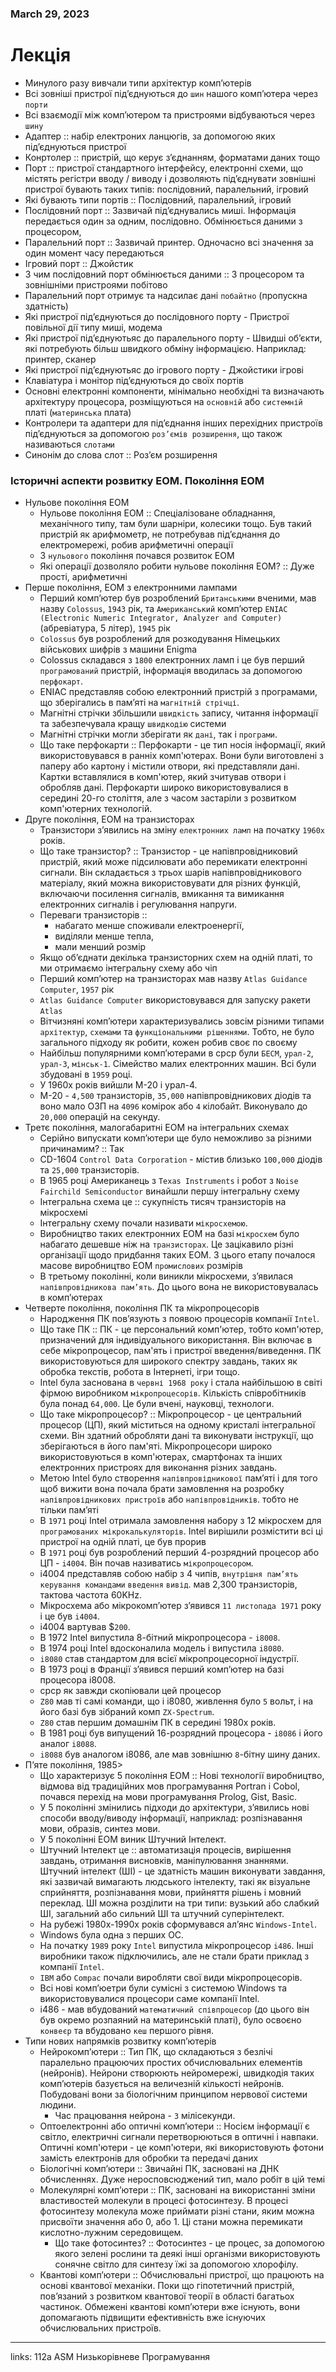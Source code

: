 
### March 29, 2023

# Лекція

- Минулого разу вивчали типи архітектур комп’ютерів
- Всі зовніші пристрої під’єднуються до `шин` нашого комп’ютера через `порти`
- Всі взаємодії між комп’ютером та пристроями відбуваються через `шину`
- Адаптер :: набір електроних ланцюгів, за допомогою яких під’єднуються пристрої
- Конртолер :: пристрій, що керує з’єднанням, форматами даних тощо
- Порт :: пристрої стандартного інтерфейсу, електронні схеми, що містять регістри вводу / виводу і дозволяють під’єднувати зовнішні пристрої бувають таких типів: послідовний, паралельний, ігровий
- Які бувають типи портів :: Послідовний, паралельний, ігровий
- Послідовний порт :: Зазвичай під’єднувались миші. Інформація передається один за одним, послідовно. Обмінюється даними з процесором,
- Паралельний порт :: Зазвичай принтер. Одночасно всі значення за один момент часу передаються
- Ігровий порт :: Джойстик
- З чим послідовний порт обмінюється даними :: З процесором та зовнішніми пристроями побітово
- Паралельний порт отримує та надсилає дані `побайтно` (пропускна здатність)
- Які пристрої під’єднуються до послідовного порту - Пристрої повільної дії типу миші, модема
- Які пристрої під’єднуютьяс до паралельного порту - Швидші об’єкти, які потребують більш швидкого обміну інформацією. Наприклад: принтер, сканер
- Які пристрої під’єднуютьяс до ігрового порту - Джойстики ігрові
- Клавіатура і монітор під’єднуються до своїх портів
- Основні електронні компоненти, мінімально необхідні та визначають архітектуру процесора, розміщуються на `основній` або `системній` платі (`материнська` плата)
- Контролери та адаптери для під’єднання інших перехідних пристроїв під’єднуються за допомогою `роз’ємів розширення`, що також називаються `слотами`
- Синонім до слова слот :: Роз’єм розширення

### Історичні аспекти розвитку ЕОМ. Покоління ЕОМ

- Нульове покоління ЕОМ
    - Нульове покоління ЕОМ :: Спеціалізоване обладнання, механічного типу, там були шарніри, колесики тощо. Був такий пристрій як арифмометр, не потребував під’єднання до електромережі, робив арифметичні операції
    - З `нульового` покоління почався розвиток ЕОМ
    - Які операції дозволяло робити нульове покоління ЕОМ? :: Дуже прості, арифметичні
- Перше покоління, ЕОМ з електронними лампами
    - Перший комп’ютер був розроблений `Британськими` вченими, мав назву `Colossus`, `1943` рік, та `Американський` комп’ютер `ENIAC (Electronic Numeric Integrator, Analyzer and Computer)` (абревіатура, 5 літер), `1945` рік
    - `Colossus` був розроблений для розкодування Німецьких військових шифрів з машини Enigma
    - Colossus складався з `1800` електронних ламп і це був перший `програмований` пристрій, інформація вводилась за допомогою `перфокарт`.
    - ENIAC представляв собою електронний пристрій з програмами, що зберігались в пам’яті на `магнітній стрічці`.
    - Магнітні стрічки збільшили `швидкість` запису, читання інформації та забезпечувала кращу `швидкодію` системи
    - Магнітні стрічки могли зберігати як `дані`, так і `програми`.
    - Що таке перфокарти :: Перфокарти - це тип носія інформації, який використовувався в ранніх комп'ютерах. Вони були виготовлені з паперу або картону і містили отвори, які представляли дані. Картки вставлялися в комп'ютер, який зчитував отвори і обробляв дані. Перфокарти широко використовувалися в середині 20-го століття, але з часом застаріли з розвитком комп'ютерних технологій.
- Друге покоління, ЕОМ на транзисторах
    - Транзистори з’явились на зміну `електронних ламп` на початку `1960х` років.
    - Що таке транзистор? :: Транзистор - це напівпровідниковий пристрій, який може підсилювати або перемикати електронні сигнали. Він складається з трьох шарів напівпровідникового матеріалу, який можна використовувати для різних функцій, включаючи посилення сигналів, вмикання та вимикання електронних сигналів і регулювання напруги.
    - Переваги транзисторів ::
        - набагато менше споживали електроенергії,
        - виділяли менше тепла,
        - мали менший розмір
    - Якщо об’єднати декілька транзисторних схем на одній платі, то ми отримаємо інтегральну схему або чіп
    - Перший комп’ютер на транзисторах мав назву `Atlas Guidance Computer`, `1957` рік
    - `Atlas Guidance Computer` використовувався для запуску ракети `Atlas`
    - Вітчизняні комп’ютери характеризувались зовсім різними типами `архітектур`, `схемами` та `функціональними рішеннями`. Тобто, не було загального підходу як робити, кожен робив своє по своєму
    - Найбільш популярними комп’ютерами в срср були `БЕСМ`, `урал-2`, `урал-3`, `мінськ-1`. Сімейство малих електронних машин. Всі були збудовані в `1959` році.
    - У 1960х років вийшли М-20 і урал-4.
    - М-20 - `4,500` транзисторів, `35,000` напівпровідникових діодів та воно мало ОЗП на `4096` комірок або `4` кілобайт. Виконувало до `20,000` операцій на секунду.
- Третє покоління, малогабаритні ЕОМ на інтегральних схемах
    - Серійно випускати комп’ютери ще було неможливо за різними причинамим? :: Так
    - CD-1604 `Control Data Corporation` - містив близько `100,000` діодів та `25,000` транзисторів.
    - В 1965 році Американець з `Texas Instruments` і робот з `Noise Fairchild Semiconductor` винайшли першу інтегральну схему
    - Інтегральна схема це :: сукупність тисяч транзисторів на мікросхемі
    - Інтегральну схему почали називати `мікросхемою`.
    - Виробництво таких електронних ЕОМ на базі `мікросхем` було набагато дешевше ніж на `транзисторах`. Це зацікавило різні організації щодо придбання таких ЕОМ. З цього етапу почалося масове виробництво ЕОМ `промислових` розмірів
    - В третьому поколінні, коли виникли мікросхеми, з’явилася `напівпровідникова пам’ять`. До цього вона не використовувалась в комп’ютерах
- Четверте покоління, покоління ПК та мікропроцесорів
    - Народження ПК пов’язують з появою процесорів компанії `Intel`.
    - Що таке ПК :: ПК - це персональний комп'ютер, тобто комп'ютер, призначений для індивідуального використання. Він включає в себе мікропроцесор, пам'ять і пристрої введення/виведення. ПК використовуються для широкого спектру завдань, таких як обробка текстів, робота в Інтернеті, ігри тощо.
    - Intel була заснована в `червні 1968 року` і стала найбільшою в світі фірмою виробником `мікропроцесорів`. Кількість співробітників була понад `64,000`. Це були вчені, науковці, технологи.
    - Що таке мікропроцесор? :: Мікропроцесор - це центральний процесор (ЦП), який міститься на одному кристалі інтегральної схеми. Він здатний обробляти дані та виконувати інструкції, що зберігаються в його пам'яті. Мікропроцесори широко використовуються в комп'ютерах, смартфонах та інших електронних пристроях для виконання різних завдань.
    - Метою Intel було створення `напівпровідникової` пам’яті і для того щоб вижити вона почала брати замовлення на розробку `напівпровідникових пристроїв` або `напівпровідників`. тобто не тільки пам’яті
    - В `1971` році Intel отримала замовлення набору з 12 мікросхем для `програмованих мікрокалькуляторів`. Intel вирішили розмістити всі ці пристрої на одній платі, це був прорив
    - В `1971` році був розроблений перший 4-розрядний процесор або ЦП - `i4004`. Він почав називатись `мікропроцесором`.
    - i4004 представляв собою набір з 4 чипів, `внутрішня пам’ять` `керування командами` `введення` `вивід`. мав 2,300 транзисторів, тактова частота 60KHz.
    - Мікросхема або мікрокомп’ютер з’явився `11 листопада 1971` року і це був `i4004`.
    - i4004 вартував $`200`.
    - В 1972 Intel випустила 8-бітний мікропроцесора - `i8008`.
    - В 1974 році Intel вдосконалила модель і випустила `i8080`.
    - `i8080` став стандартом для всієї мікропроцесорної індустрії.
    - В 1973 році в Франції з’явився перший комп’ютер на базі процесора i8008.
    - срср як завжди скопіювали цей процесор
    - `Z80` мав ті самі команди, що і i8080, живлення було `5` вольт, і на його базі був зібраний комп `ZX-Spectrum`.
    - `Z80` став першим домашнім ПК в середині 1980х років.
    - В 1981 році був випущений 16-розрядний процесора - `i8086` і його аналог `i8088`.
    - `i8088` був аналогом i8086, але мав зовнішню `8`-бітну шину даних.
- П’яте покоління, 1985>
    - Що характеризує 5 покоління ЕОМ :: Нові технології виробництво, відмова від традиційних мов програмування Portran i Cobol, почався перехід на мови програмування Prolog, Gist, Basic.
    - У 5 поколінні змінились підходи до архітектури, з’явились нові способи вводу/виводу інформації, наприклад: розпізнавання мови, образів, синтез мови.
    - У 5 поколінні ЕОМ виник Штучний Інтелект.
    - Штучний Інтелект це :: автоматизація процесів, вирішення завдань, отримання висновків, маніпулювання знаннями. Штучний інтелект (ШІ) - це здатність машин виконувати завдання, які зазвичай вимагають людського інтелекту, такі як візуальне сприйняття, розпізнавання мови, прийняття рішень і мовний переклад. ШІ можна розділити на три типи: вузький або слабкий ШІ, загальний або сильний ШІ та штучний суперінтелект.
    - На рубежі 1980х-1990х років сформувався ал’янс `Windows-Intel`.
    - Windows була одна з перших ОС.
    - На початку `1989` року `Intel` випустила мікропроцесор `i486`. Інші виробники також підключились, але не стали брати приклад з компанії `Intel`.
    - `IBM` або `Compac` почали виробляти свої види мікропроцесорів.
    - Всі нові комп’юетри були сумісні з системою Windows та використовувалися процесори саме компанії Intel.
    - i486 - мав вбудований `математичний співпроцесор` (до цього він був окремо розпаяний на материнській платі), було освоєно `конвеєр` та вбудовано `кеш` першого рівня.
- Типи нових напрямків розвитку комп’ютерів
    - Нейрокомп’ютери :: Тип ПК, що складаються з безлічі паралельно працюючих простих обчислювальних елементів (нейронів). Нейрони створюють нейромережі, швидкодія таких комп’ютерів базується на величезній кількості нейронів. Побудовані вони за біологічним принципом нервової системи людини.
        - Час працювання нейрона - `3` мілісекунди.
    - Оптоелектронні або оптичні комп’ютери :: Носієм інформації є світло, електричні сигнали перетворюються в оптичні і навпаки. Оптичні комп'ютери - це комп'ютери, які використовують фотони замість електронів для обробки та передачі даних
    - Біологічні комп’ютери :: Звичайні ПК, засновані на ДНК обчисленнях. Дуже неросповсюджений тип, мало робіт в цій темі
    - Молекулярні комп’ютери :: ПК, засновані на використанні зміни властивостей молекули в процесі фотосинтезу. В процесі фотосинтезу молекула може приймати різні стани, яким можна присвоїти значення або 0, або 1. Ці стани можна перемикати кислотно-лужним середовищем.
        - Що таке фотосинтез? :: Фотосинтез - це процес, за допомогою якого зелені рослини та деякі інші організми використовують сонячне світло для синтезу їжі за допомогою хлорофілу.
    - Квантові комп’ютери :: Обчислювальні пристрої, що працюють на основі квантової механіки. Поки що гіпотетичний пристрій, пов’язаний з розвитком квантової теорії в області багатьох частинок. Обмежені квантові комп’ютери вже існують, вони допомагають підвищити ефективність вже існуючих обчислювальних пристроїв.



---

links: 112a ASM Низькорівневе Програмування


